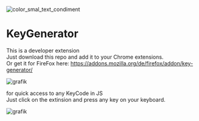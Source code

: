 ![color_smal_text_condiment](https://user-images.githubusercontent.com/97134175/182014601-0cca2d3e-3142-4705-bb7e-e7a82d2477cb.png)
# KeyGenerator </br>
This is a developer extension </br>
Just download this repo and add it to your Chrome extensions. </br>
Or get it for FireFox here:  https://addons.mozilla.org/de/firefox/addon/key-generator/

![grafik](https://user-images.githubusercontent.com/97134175/187020701-e1add2c1-2b9d-4972-b13c-7261a47e4b0a.png) </br>

for quick access to any KeyCode in JS</br>
Just click on the extinsion and press any key on your keyboard.

![grafik](https://user-images.githubusercontent.com/97134175/187020768-fa5378fc-8689-4156-8a65-804d206e34e8.png)

